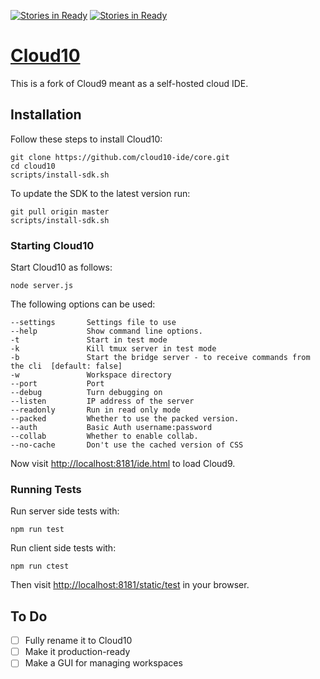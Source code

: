 [![Stories in Ready](https://badge.waffle.io/VATSIM-UK/core.png?label=ready&title=Ready)](https://waffle.io/VATSIM-UK/core)
[![Stories in Ready](https://badge.waffle.io/cloud10-ide/core.png?label=ready&title=Ready)](https://waffle.io/cloud10-ide/core)
# [Cloud10](https://cloud10-ide.github.io/)

This is a fork of Cloud9 meant as a self-hosted cloud IDE. 

## Installation

Follow these steps to install Cloud10:

    git clone https://github.com/cloud10-ide/core.git
    cd cloud10
    scripts/install-sdk.sh
    
To update the SDK to the latest version run:

    git pull origin master
    scripts/install-sdk.sh

### Starting Cloud10

Start Cloud10 as follows:

    node server.js

The following options can be used:

    --settings       Settings file to use
    --help           Show command line options.
    -t               Start in test mode
    -k               Kill tmux server in test mode
    -b               Start the bridge server - to receive commands from the cli  [default: false]
    -w               Workspace directory
    --port           Port
    --debug          Turn debugging on
    --listen         IP address of the server
    --readonly       Run in read only mode
    --packed         Whether to use the packed version.
    --auth           Basic Auth username:password
    --collab         Whether to enable collab.
    --no-cache       Don't use the cached version of CSS

Now visit [http://localhost:8181/ide.html](http://localhost:8181/ide.html) to load Cloud9.

### Running Tests

Run server side tests with:

    npm run test

Run client side tests with:

    npm run ctest

Then visit [http://localhost:8181/static/test](http://localhost:8181/static/test) in your browser.

## To Do

- [ ] Fully rename it to Cloud10
- [ ] Make it production-ready
- [ ] Make a GUI for managing workspaces
